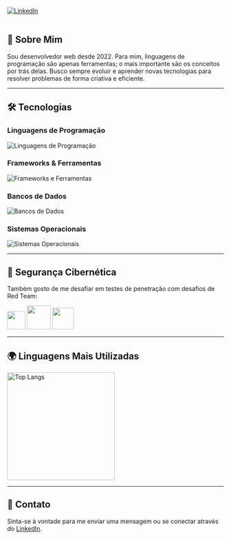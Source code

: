 <a href="https://www.linkedin.com/in/natan-oliveira-71023822b/" target="_blank">
  <img src="https://img.shields.io/badge/LinkedIn-0077B5?style=for-the-badge&logo=linkedin&logoColor=white" alt="LinkedIn" />
</a>

<br/>
<br/>

## 💼 Sobre Mim

Sou desenvolvedor web desde 2022. Para mim, linguagens de programação são apenas ferramentas; o mais importante são os conceitos por trás delas. Busco sempre evoluir e aprender novas tecnologias para resolver problemas de forma criativa e eficiente.

---

## 🛠️ Tecnologias

### Linguagens de Programação

<img src="https://skillicons.dev/icons?i=java,javascript,python&perline=15" alt="Linguagens de Programação" />

### Frameworks & Ferramentas

<img src="https://skillicons.dev/icons?i=spring,nodejs,react,django&perline=5" alt="Frameworks e Ferramentas" />

### Bancos de Dados

<img src="https://skillicons.dev/icons?i=postgresql,mysql,sqlite,mongodb,dynamodb&perline=5" alt="Bancos de Dados" />

### Sistemas Operacionais

<img src="https://skillicons.dev/icons?i=linux,kali,ubuntu&perline=5" alt="Sistemas Operacionais" />

---

## 🔐 Segurança Cibernética

Também gosto de me desafiar em testes de penetração com desafios de Red Team:

<img src="https://tryhackme-badges.s3.amazonaws.com/NN4TT4NN.png" height="42px" />  <img src="https://tryhackme.com/img/badges/mrrobot.svg" height="55px" />  <img src="https://tryhackme.com/img/badges/owasptop10.svg" height="50px" />

---

## 🌍 Linguagens Mais Utilizadas

<img src="https://github-readme-stats.vercel.app/api/top-langs/?username=natanzeraa&theme=onedark&size_weight=0.5&count_weight=0.5&custom_title=Línguas%20Mais%20Usadas%20por%20Natan" width="250" alt="Top Langs" />

---

## 📜 Contato

Sinta-se à vontade para me enviar uma mensagem ou se conectar através do [LinkedIn](https://www.linkedin.com/in/natan-oliveira-71023822b/).
